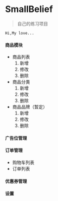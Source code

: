 # SmallBelief

> 自己的练习项目

```
Hi,My love...
```


#### 商品模块
* 商品列表
  1. 新增
  2. 修改
  3. 删除
* 商品分类
  1. 新增
  2. 修改
  3. 删除
* 商品品牌（暂定）
  1. 新增
  2. 修改
  3. 删除
#### 广告位管理

#### 订单管理
* 购物车列表
* 订单列表

#### 优惠券管理

#### 设置


